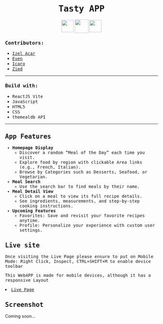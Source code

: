 
<h1 align="center"><samp>Tasty APP</samp> </h1>
<p align="center"> 
  <a href="https://github.com/xoFrey" target="_blank"> <img width="40" align="center" src="./Frontend/src/assets/img/icons8-github-64.png"/></a>
  <a href="https://silentmoon.superprojekte.de" target="_blank"> <img width="45" align="center" src="./Frontend/src/assets/img/icons8-livepage-64.png"/></a>
  <a href="https://www.linkedin.com/in/izelacar/" target="_blank"> <img width="40" align="center" src="./Frontend/src/assets/img/icons8-linkedin-64.png"/></a>
</p>

<h3><samp>Contributors:</samp></h3>
<ul>
<a href="https://github.com/xoFrey"><li><samp>Izel Acar</samp></li></a>
<a href="https://github.com/EvenSalomon1"><li><samp>Even</samp></li></a>
<a href="https://github.com/icaroboaventura"><li><samp>Icaro</samp></li></a>
<a href="https://github.com/Zied1981"><li><samp>Zied</samp></li></a>

</ul>

<hr/>

<h3><samp>Build with:</samp></h3>
<ul>
<li><samp>ReactJS Vite</samp></li>
<li><samp>JavaScript</samp></li>
<li><samp>HTML5</samp></li>
<li><samp>CSS</samp></li>
<li><samp>themealdb API</samp></li>
</ul>

<hr/>

<samp>
<h2>App Features</h2>
<ul>
  <li>
    <strong>Homepage Display</strong>
    <ul>
      <li>Discover a random “Meal of the Day” each time you visit.</li>
      <li>Explore food by region with clickable Area links (e.g., French, Italian).</li>
      <li>Browse by Categories such as Desserts, Seafood, or Vegetarian.</li>
    </ul>
  </li>
  <li>
    <strong>Meal Search</strong>
    <ul>
      <li>Use the search bar to find meals by their name.</li>
    </ul>
  </li>
  <li>
    <strong>Meal Detail View</strong>
    <ul>
      <li>Click on a meal to view its full recipe details.</li>
      <li>See ingredients, measurements, and step-by-step cooking instructions.</li>
    </ul>
  </li>
  <li>
    <strong>Upcoming Features</strong>
    <ul>
      <li>Favorites: Save and revisit your favorite recipes anytime.</li>
      <li>Profile: Personalize your experience with custom user settings.</li>
    </ul>
  </li>
</ul>

</samp>


<h2><samp>Live site</samp></h2>
<p><samp>Once visiting the Live Page please ensure to put on Mobile Mode: Right Click, Inspect, CTRL+SHIFT+M to enable device toolbar</samp> </p>
<p><samp>This WebAPP is made for mobile devices, although it has a responsive Layout</samp> </p>
<li><samp><a href="https://tasty-app-flax.vercel.app">Live Page</a></samp></li>

<h2><samp>Screenshot</samp></h2>

<p>Coming soon...</p>
